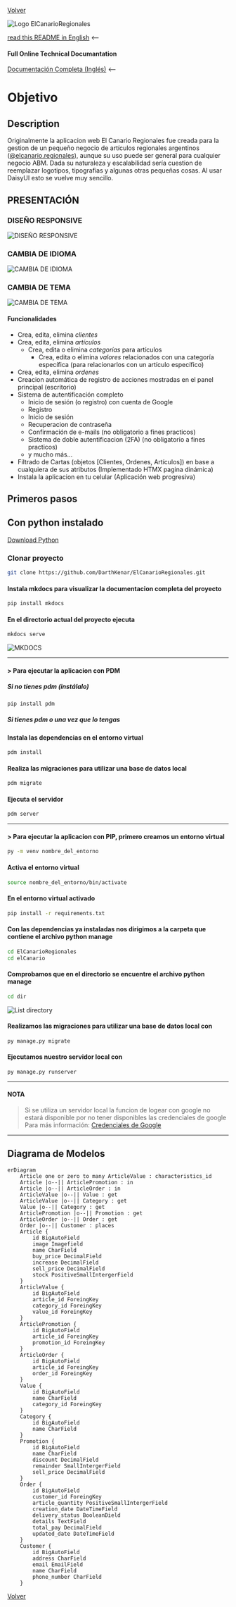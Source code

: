 [Volver][volver]

![Logo ElCanarioRegionales](images/logo-header.png)

[read this README in English][volver] <--

#### Full Online Technical Documantation

[Documentación Completa (Inglés)](https://darthkenar.github.io/ElCanarioRegionales/) <--

# Objetivo

## Description

Originalmente la aplicacion web El Canario Regionales fue creada para la gestion de un pequeño negocio de artículos regionales argentinos ([@elcanario.regionales](https://www.instagram.com/elcanario.regionales/)), aunque su uso puede ser general para cualquier negocio ABM.
Dada su naturaleza y escalabilidad sería cuestion de reemplazar logotipos, tipografias y algunas otras pequeñas cosas.
Al usar DaisyUI esto se vuelve muy sencillo.

## PRESENTACIÓN

### DISEÑO RESPONSIVE

![DISEÑO RESPONSIVE](images/responsive_design.png)

### CAMBIA DE IDIOMA

![CAMBIA DE IDIOMA](images/switch-lenguage.gif)

### CAMBIA DE TEMA

![CAMBIA DE TEMA](images/switch-theme.gif)

#### Funcionalidades

- Crea, edita, elimina _clientes_
- Crea, edita, elimina _artículos_
  - Crea, edita o elimina _categorías_ para artículos
    - Crea, edita o elimina _valores_ relacionados con una categoría específica (para relacionarlos con un artículo específico)
- Crea, edita, elimina _ordenes_
- Creacion automática de registro de acciones mostradas en el panel principal (escritorio)
- Sistema de autentificación completo
  - Inicio de sesión (o registro) con cuenta de Google
  - Registro
  - Inicio de sesión
  - Recuperacion de contraseña
  - Confirmación de e-mails (no obligatorio a fines practicos)
  - Sistema de doble autentificacion (2FA) (no obligatorio a fines practicos)
  - y mucho más...
- Filtrado de Cartas (objetos [Clientes, Ordenes, Artículos]) en base a cualquiera de sus atributos (Implementado HTMX pagina dinámica)
- Instala la aplicacion en tu celular (Aplicación web progresiva)

## Primeros pasos

## Con python instalado

[Download Python](https://www.python.org/downloads/release/python-3120/)

### Clonar proyecto

```bash
git clone https://github.com/DarthKenar/ElCanarioRegionales.git
```

#### Instala mkdocs para visualizar la documentacion completa del proyecto

```bash
pip install mkdocs
```

#### En el directorio actual del proyecto ejecuta

```bash
mkdocs serve
```

![MKDOCS](images/mkdocs.png)

---

#### > Para ejecutar la aplicacion con PDM

##### Si no tienes pdm (instálalo)

```bash
pip install pdm
```

##### Si tienes pdm o una vez que lo tengas

#### Instala las dependencias en el entorno virtual

```bash
pdm install
```

#### Realiza las migraciones para utilizar una base de datos local

```bash
pdm migrate
```

#### Ejecuta el servidor

```bash
pdm server
```

---

#### > Para ejecutar la aplicacion con PIP, primero creamos un entorno virtual

```bash
py -m venv nombre_del_entorno
```

#### Activa el entorno virtual

```bash
source nombre_del_entorno/bin/activate
```

#### En el entorno virtual activado

```bash
pip install -r requirements.txt
```

#### Con las dependencias ya instaladas nos dirigimos a la carpeta que contiene el archivo python manage

```bash
cd ElCanarioRegionales
cd elCanario
```

#### Comprobamos que en el directorio se encuentre el archivo python manage

```bash
cd dir
```

![List directory](../docs/images/path.png)

#### Realizamos las migraciones para utilizar una base de datos local con

```bash
py manage.py migrate
```

#### Ejecutamos nuestro servidor local con

```bash
py manage.py runserver
```

---

#### NOTA

> Si se utiliza un servidor local la funcion de logear con google no estará disponible por no tener disponibles las credenciales de google
> Para más información: [Credenciales de Google](https://console.cloud.google.com/apis/credentials)

---

## Diagrama de Modelos

```mermaid
erDiagram 
    Article one or zero to many ArticleValue : characteristics_id
    Article |o--|| ArticlePromotion : in
    Article |o--|| ArticleOrder : in
    ArticleValue |o--|| Value : get
    ArticleValue |o--|| Category : get
    Value |o--|| Category : get
    ArticlePromotion |o--|| Promotion : get
    ArticleOrder |o--|| Order : get
    Order |o--|| Customer : places
    Article {
        id BigAutoField
        image Imagefield
        name CharField
        buy_price DecimalField
        increase DecimalField
        sell_price DecimalField
        stock PositiveSmallIntergerField
    }
    ArticleValue {
        id BigAutoField
        article_id ForeingKey
        category_id ForeingKey
        value_id ForeingKey
    }
    ArticlePromotion {
        id BigAutoField
        article_id ForeingKey
        promotion_id ForeingKey
    }
    ArticleOrder {
        id BigAutoField
        article_id ForeingKey
        order_id ForeingKey
    }
    Value {
        id BigAutoField
        name CharField
        category_id ForeingKey
    }
    Category {
        id BigAutoField
        name CharField
    }
    Promotion {
        id BigAutoField
        name CharField
        discount DecimalField
        remainder SmallIntergerField
        sell_price DecimalField
    }
    Order {
        id BigAutoField
        customer_id ForeingKey
        article_quantity PositiveSmallIntergerField
        creation_date DateTimeField
        delivery_status BooleanDield
        details TextField
        total_pay DecimalField
        updated_date DateTimeField
    }
    Customer {
        id BigAutoField
        address CharField
        email EmailField
        name CharField
        phone_number CharField
    }
```

[Volver][volver]

[volver]: /README.md
